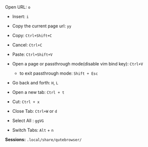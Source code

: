  Open URL: `o`
* Insert: `i`
* Copy the current page url: `yy`

* Copy: `Ctrl+Shift+C`
* Cancel: `Ctrl+C`
* Paste: `Ctrl+Shift+V`
* Open a page or passthrough mode(disable vim bind key): `Ctrl+V`
    * to exit passthrough mode: `Shift + Esc`

* Go back and forth: `H`, `L`
* Open a new tab: `Ctrl + t`
* Cut: `Ctrl + x`
* Close Tab: `Ctrl+W` or `d`
* Select All : `ggVG`

* Switch Tabs: `Alt` + `n`

**Sessions:**
`.local/share/qutebrowser/`

